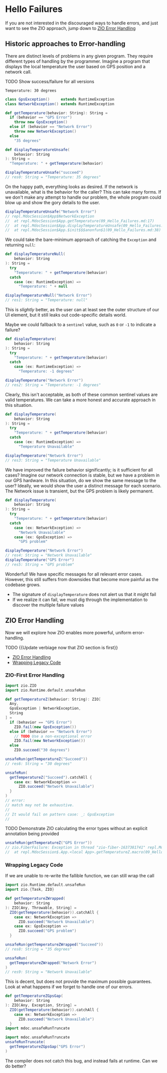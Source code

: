 # Hello Failures

If you are not interested in the discouraged ways to handle errors, and just want to see the ZIO approach, jump down to 
[ZIO Error Handling](#zio-error-handling)

## Historic approaches to Error-handling

There are distinct levels of problems in any given program. They require different types of handling by the programmer. Imagine a program that displays the local temperature the user based on GPS position and a network call.

TODO Show success/failure for all versions

```text
Temperature: 30 degrees
```

```scala
class GpsException()     extends RuntimeException
class NetworkException() extends RuntimeException

def getTemperature(behavior: String): String =
  if (behavior == "GPS Error")
    throw new GpsException()
  else if (behavior == "Network Error")
    throw new NetworkException()
  else
    "35 degrees"
```

```scala
def displayTemperatureUnsafe(
    behavior: String
): String =
  "Temperature: " + getTemperature(behavior)

displayTemperatureUnsafe("succeed")
// res0: String = "Temperature: 35 degrees"
```

On the happy path, everything looks as desired.
If the network is unavailable, what is the behavior for the caller?
This can take many forms.
If we don't make any attempt to handle our problem, the whole program could blow up and show the gory details to the user.

```scala
displayTemperatureUnsafe("Network Error")
// repl.MdocSession$App$NetworkException
// 	at repl.MdocSession$App.getTemperature(09_Hello_Failures.md:17)
// 	at repl.MdocSession$App.displayTemperatureUnsafe(09_Hello_Failures.md:27)
// 	at repl.MdocSession$App.$init$$$anonfun$1(09_Hello_Failures.md:38)
```

We could take the bare-minimum approach of catching the `Exception` and returning `null`:

```scala
def displayTemperatureNull(
    behavior: String
): String =
  try
    "Temperature: " + getTemperature(behavior)
  catch
    case (ex: RuntimeException) =>
      "Temperature: " + null

displayTemperatureNull("Network Error")
// res1: String = "Temperature: null"
```

This is *slightly* better, as the user can at least see the outer structure of our UI element, but it still leaks out code-specific details world.

Maybe we could fallback to a `sentinel` value, such as `0` or `-1` to indicate a failure?

```scala
def displayTemperature(
    behavior: String
): String =
  try
    "Temperature: " + getTemperature(behavior)
  catch
    case (ex: RuntimeException) =>
      "Temperature: -1 degrees"

displayTemperature("Network Error")
// res2: String = "Temperature: -1 degrees"
```

Clearly, this isn't acceptable, as both of these common sentinel values are valid temperatures.
We can take a more honest and accurate approach in this situation.

```scala
def displayTemperature(
    behavior: String
): String =
  try
    "Temperature: " + getTemperature(behavior)
  catch
    case (ex: RuntimeException) =>
      "Temperature Unavailable"

displayTemperature("Network Error")
// res3: String = "Temperature Unavailable"
```

We have improved the failure behavior significantly; is it sufficient for all cases?
Imagine our network connection is stable, but we have a problem in our GPS hardware.
In this situation, do we show the same message to the user? Ideally, we would show the user a distinct message for each scenario.
The Network issue is transient, but the GPS problem is likely permanent.

```scala
def displayTemperature(
    behavior: String
): String =
  try
    "Temperature: " + getTemperature(behavior)
  catch
    case (ex: NetworkException) =>
      "Network Unavailable"
    case (ex: GpsException) =>
      "GPS problem"

displayTemperature("Network Error")
// res4: String = "Network Unavailable"
displayTemperature("GPS Error")
// res5: String = "GPS problem"
```

Wonderful!
We have specific messages for all relevant error cases. However, this still suffers from downsides that become more painful as the codebase grows.

- The signature of `displayTemperature` does not alert us that it might fail
- If we realize it can fail, we must dig through the implementation to discover the multiple failure values

## ZIO Error Handling

Now we will explore how ZIO enables more powerful, uniform error-handling.

TODO {{Update verbiage now that ZIO section is first}}

- [ZIO Error Handling](#zio-error-handling)
- [Wrapping Legacy Code](#wrapping-legacy-code)

### ZIO-First Error Handling

```scala
import zio.ZIO
import zio.Runtime.default.unsafeRun

def getTemperatureZ(behavior: String): ZIO[
  Any,
  GpsException | NetworkException,
  String
] =
  if (behavior == "GPS Error")
    ZIO.fail(new GpsException())
  else if (behavior == "Network Error")
    // TODO Use a non-exceptional error
    ZIO.fail(new NetworkException())
  else
    ZIO.succeed("30 degrees")

unsafeRun(getTemperatureZ("Succeed"))
// res6: String = "30 degrees"
```

```scala
unsafeRun(
  getTemperatureZ("Succeed").catchAll {
    case ex: NetworkException =>
      ZIO.succeed("Network Unavailable")
  }
)
// error: 
// match may not be exhaustive.
// 
// It would fail on pattern case: _: GpsException
//
```

TODO Demonstrate ZIO calculating the error types without an explicit annotation being provided

```scala
unsafeRun(getTemperatureZ("GPS Error"))
// zio.FiberFailure: Exception in thread "zio-fiber-1637381741" repl.MdocSession$App$GpsException: repl.MdocSession$App$GpsException
// 	at repl.MdocSession$.App.<local App>.getTemperatureZ.macro(09_Hello_Failures.md:136)
```

### Wrapping Legacy Code

If we are unable to re-write the fallible function, we can still wrap the call

```scala
import zio.Runtime.default.unsafeRun
import zio.{Task, ZIO}
```

```scala
def getTemperatureZWrapped(
    behavior: String
): ZIO[Any, Throwable, String] =
  ZIO(getTemperature(behavior)).catchAll {
    case ex: NetworkException =>
      ZIO.succeed("Network Unavailable")
    case ex: GpsException =>
      ZIO.succeed("GPS problem")
  }
```

```scala
unsafeRun(getTemperatureZWrapped("Succeed"))
// res8: String = "35 degrees"
```

```scala
unsafeRun(
  getTemperatureZWrapped("Network Error")
)
// res9: String = "Network Unavailable"
```

This is decent, but does not provide the maximum possible guarantees. Look at what happens if we forget to handle one of our errors.

```scala
def getTemperatureZGpsGap(
    behavior: String
): ZIO[Any, Exception, String] =
  ZIO(getTemperature(behavior)).catchAll {
    case ex: NetworkException =>
      ZIO.succeed("Network Unavailable")
  }
import mdoc.unsafeRunTruncate
```

```scala
import mdoc.unsafeRunTruncate
unsafeRunTruncate(
  getTemperatureZGpsGap("GPS Error")
)
```

The compiler does not catch this bug, and instead fails at runtime. Can we do better?


